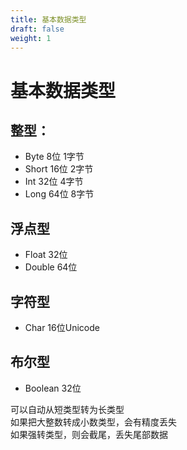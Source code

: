 ```yaml
---
title: 基本数据类型
draft: false
weight: 1
---
```


# 基本数据类型
## 整型：
- Byte 8位 1字节
- Short 16位 2字节
- Int 32位 4字节
- Long 64位 8字节

## 浮点型
- Float 32位
- Double 64位


## 字符型
- Char 16位Unicode

## 布尔型
- Boolean 32位

可以自动从短类型转为长类型  
如果把大整数转成小数类型，会有精度丢失  
如果强转类型，则会截尾，丢失尾部数据  